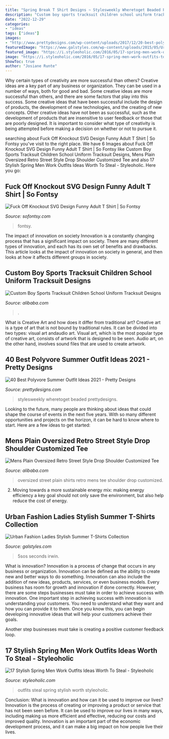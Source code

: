 ```yaml
---
title: "Spring Break T Shirt Designs ~ Stylesweekly Wheretoget Beaded Prettydesigns"
description: "Custom boy sports tracksuit children school uniform tracksuit designs"
date: "2022-12-29"
categories:
- "ideas"
tags: ["ideas"]
images:
- "http://www.prettydesigns.com/wp-content/uploads/2017/12/20-best-polyvore-summer-outfit-ideas-2018-29.jpg"
featuredImage: "https://www.galstyles.com/wp-content/uploads/2015/05/Urban-Fashion-Ladies-Stylish-Summer-T-Shirts-Designs-New-Collection-2015-2016-11.jpg"
featured_image: "https://i.styleoholic.com/2016/05/17-spring-men-work-outfits-to-steal-10.jpg"
image: "https://i.styleoholic.com/2016/05/17-spring-men-work-outfits-to-steal-10.jpg"
ShowToc: true
author: "Josiane Runte"
---
```



Why certain types of creativity are more successful than others?
Creative ideas are a key part of any business or organization. They can be used in a number of ways, both for good and bad. Some creative ideas are more successful than others, and there are some factors that play into this success.
Some creative ideas that have been successful include the design of products, the development of new technologies, and the creating of new concepts. Other creative ideas have not been as successful, such as the development of products that are insensitive to user feedback or those that are poorly designed. It is important to consider what type of creativity is being attempted before making a decision on whether or not to pursue it.

	

		
searching about Fuck Off Knockout SVG Design Funny Adult T Shirt | So Fontsy you've visit to the right place. We have 6 Images about Fuck Off Knockout SVG Design Funny Adult T Shirt | So Fontsy like Custom Boy Sports Tracksuit Children School Uniform Tracksuit Designs, Mens Plain Oversized Retro Street Style Drop Shoulder Customized Tee and also 17 Stylish Spring Men Work Outfits Ideas Worth To Steal - Styleoholic. Here you go:
		
    
## Fuck Off Knockout SVG Design Funny Adult T Shirt | So Fontsy

<img loading=lazy src="https://cdn.shopify.com/s/files/1/0210/2853/6384/products/fuck-off-knockout-svg-design-funny-adult-t-shirt-so-fontsy-svg-crafting-after-dark-833669_1024x.jpg?v=1617614032" onerror="this.onerror=null;this.src='https://tse1.mm.bing.net/th?id=OIP.02eyyEY-ew2ujKV6dR-04QHaFY&amp;pid=15.1';" alt="Fuck Off Knockout SVG Design Funny Adult T Shirt | So Fontsy">

_Source: sofontsy.com_

>fontsy. 

	

The impact of innovation on society
Innovation is a constantly changing process that has a significant impact on society. There are many different types of innovation, and each has its own set of benefits and drawbacks. This article looks at the impact of innovation on society in general, and then looks at how it affects different groups in society.

    
## Custom Boy Sports Tracksuit Children School Uniform Tracksuit Designs

<img loading=lazy src="https://sc01.alicdn.com/kf/HTB1H519X5nrK1RjSsziq6xptpXaY/229959204/HTB1H519X5nrK1RjSsziq6xptpXaY.jpg" onerror="this.onerror=null;this.src='https://tse1.mm.bing.net/th?id=OIP.4ymi6vvN49bTZZsW8E-PZwHaHa&amp;pid=15.1';" alt="Custom Boy Sports Tracksuit Children School Uniform Tracksuit Designs">

_Source: alibaba.com_

>. 

	

What is Creative Art and how does it differ from traditional art?
Creative art is a type of art that is not bound by traditional rules. It can be divided into two types: visual art andaudio art. Visual art, which is the most popular type of creative art, consists of artwork that is designed to be seen. Audio art, on the other hand, involves sound files that are used to create artwork.

    
## 40 Best Polyvore Summer Outfit Ideas 2021 - Pretty Designs

<img loading=lazy src="http://www.prettydesigns.com/wp-content/uploads/2017/12/20-best-polyvore-summer-outfit-ideas-2018-29.jpg" onerror="this.onerror=null;this.src='https://tse4.mm.bing.net/th?id=OIP.qf2Rvjd7Lk-Tg_T0Z9oNogHaHa&amp;pid=15.1';" alt="40 Best Polyvore Summer Outfit Ideas 2021 - Pretty Designs">

_Source: prettydesigns.com_

>stylesweekly wheretoget beaded prettydesigns. 

	

Looking to the future, many people are thinking about ideas that could shape the course of events in the next five years. With so many different opportunities and projects on the horizon, it can be hard to know where to start. Here are a few ideas to get started: 

    
## Mens Plain Oversized Retro Street Style Drop Shoulder Customized Tee

<img loading=lazy src="https://sc01.alicdn.com/kf/HTB16HlHqY5YBuNjSspoq6zeNFXaE/228332726/HTB16HlHqY5YBuNjSspoq6zeNFXaE.jpg" onerror="this.onerror=null;this.src='https://tse3.mm.bing.net/th?id=OIP.CMraFIy0R3-cP54AOq4D9gHaHa&amp;pid=15.1';" alt="Mens Plain Oversized Retro Street Style Drop Shoulder Customized Tee">

_Source: alibaba.com_

>oversized street plain shirts retro mens tee shoulder drop customized. 

	

2. Moving towards a more sustainable energy mix: making energy efficiency a key goal should not only save the environment, but also help reduce the cost of energy.

    
## Urban Fashion Ladies Stylish Summer T-Shirts Collection

<img loading=lazy src="https://www.galstyles.com/wp-content/uploads/2015/05/Urban-Fashion-Ladies-Stylish-Summer-T-Shirts-Designs-New-Collection-2015-2016-11.jpg" onerror="this.onerror=null;this.src='https://tse2.mm.bing.net/th?id=OIP.6N9ICkGIGg5SxrIz7z6cfQHaI5&amp;pid=15.1';" alt="Urban Fashion Ladies Stylish Summer T-Shirts Collection">

_Source: galstyles.com_

>5sos seconds irwin. 

	

What is innovation?
Innovation is a process of change that occurs in any business or organization. Innovation can be defined as the ability to create new and better ways to do something. Innovation can also include the addition of new ideas, products, services, or even business models. Every business has room for growth and innovation if done correctly. However, there are some steps businesses must take in order to achieve success with innovation.
One important step in achieving success with innovation is understanding your customers. You need to understand what they want and how you can provide it to them. Once you know this, you can begin developing innovative ideas that will help your customers achieve their goals.

Another step businesses must take is creating a positive customer feedback loop.

    
## 17 Stylish Spring Men Work Outfits Ideas Worth To Steal - Styleoholic

<img loading=lazy src="https://i.styleoholic.com/2016/05/17-spring-men-work-outfits-to-steal-10.jpg" onerror="this.onerror=null;this.src='https://tse3.mm.bing.net/th?id=OIP.Sa3UIKSK5Dt_ey_y_werggHaLH&amp;pid=15.1';" alt="17 Stylish Spring Men Work Outfits Ideas Worth To Steal - Styleoholic">

_Source: styleoholic.com_

>outfits steal spring stylish worth styleoholic. 

	

Conclusion: What is innovation and how can it be used to improve our lives?
Innovation is the process of creating or improving a product or service that has not been seen before. It can be used to improve our lives in many ways, including making us more efficient and effective, reducing our costs and improved quality. Innovation is an important part of the economic development process, and it can make a big impact on how people live their lives.

